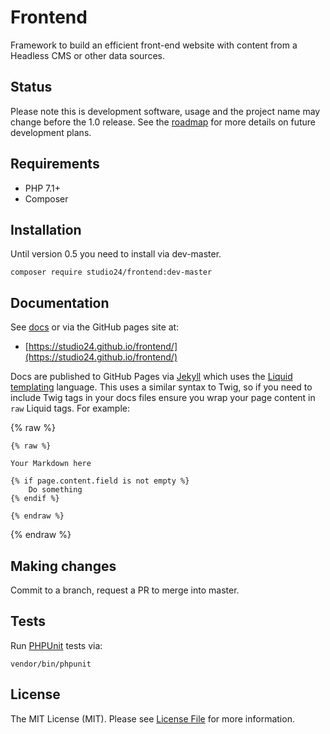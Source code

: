 # Frontend

Framework to build an efficient front-end website with content from a Headless CMS or other data sources.

## Status

Please note this is development software, usage and the project name may change before the 1.0 release. 
See the [roadmap](ROADMAP.md) for more details on future development plans. 

## Requirements

* PHP 7.1+
* Composer

## Installation

Until version 0.5 you need to install via dev-master. 

```
composer require studio24/frontend:dev-master
```

## Documentation

See [docs](docs/index.md) or via the GitHub pages site at:

* [https://studio24.github.io/frontend/](https://studio24.github.io/frontend/)

Docs are published to GitHub Pages via [Jekyll](https://jekyllrb.com/docs/pages/) which uses the [Liquid templating](https://jekyllrb.com/docs/liquid/) 
language. This uses a similar syntax to Twig, so if you need to include Twig tags in your docs files ensure you wrap your 
page content in `raw` Liquid tags. For example:  

{% raw %}
```
{% raw %}

Your Markdown here

{% if page.content.field is not empty %}
    Do something
{% endif %}

{% endraw %}
```
{% endraw %}

## Making changes

Commit to a branch, request a PR to merge into master.

## Tests

Run [PHPUnit](https://phpunit.readthedocs.io/en/8.0/) tests via: 

```
vendor/bin/phpunit
```

## License

The MIT License (MIT). Please see [License File](LICENSE) for more information.

